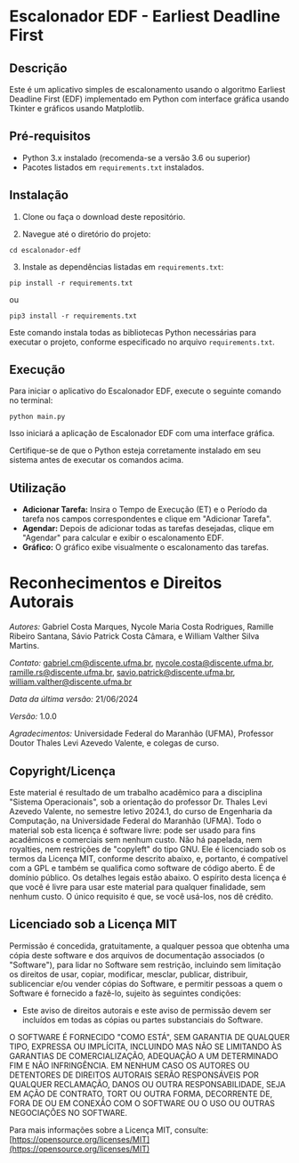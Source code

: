 # Escalonador EDF - Earliest Deadline First

## Descrição
Este é um aplicativo simples de escalonamento usando o algoritmo Earliest Deadline First (EDF) implementado em Python com interface gráfica usando Tkinter e gráficos usando Matplotlib.

## Pré-requisitos
- Python 3.x instalado (recomenda-se a versão 3.6 ou superior)
- Pacotes listados em `requirements.txt` instalados.


## Instalação
1. Clone ou faça o download deste repositório.

2. Navegue até o diretório do projeto:
```
cd escalonador-edf
```
3. Instale as dependências listadas em `requirements.txt`:
```
pip install -r requirements.txt
```
ou
```
pip3 install -r requirements.txt
```

Este comando instala todas as bibliotecas Python necessárias para executar o projeto, conforme especificado no arquivo `requirements.txt`.


## Execução
Para iniciar o aplicativo do Escalonador EDF, execute o seguinte comando no terminal:
```
python main.py
```

Isso iniciará a aplicação de Escalonador EDF com uma interface gráfica.

Certifique-se de que o Python esteja corretamente instalado em seu sistema antes de executar os comandos acima.


## Utilização
- **Adicionar Tarefa:** Insira o Tempo de Execução (ET) e o Período da tarefa nos campos correspondentes e clique em "Adicionar Tarefa".
- **Agendar:** Depois de adicionar todas as tarefas desejadas, clique em "Agendar" para calcular e exibir o escalonamento EDF.
- **Gráfico:** O gráfico exibe visualmente o escalonamento das tarefas.

# Reconhecimentos e Direitos Autorais

*Autores:* Gabriel Costa Marques, Nycole Maria Costa Rodrigues, Ramille Ribeiro Santana, Sávio Patrick Costa Câmara, e William Valther Silva Martins.

*Contato:* gabriel.cm@discente.ufma.br, nycole.costa@discente.ufma.br, ramille.rs@discente.ufma.br, savio.patrick@discente.ufma.br, william.valther@discente.ufma.br

*Data da última versão:* 21/06/2024

*Versão:* 1.0.0

*Agradecimentos:* Universidade Federal do Maranhão (UFMA), Professor Doutor Thales Levi Azevedo Valente, e colegas de curso.

## Copyright/Licença

Este material é resultado de um trabalho acadêmico para a disciplina "Sistema Operacionais", sob a orientação do professor Dr. Thales Levi Azevedo Valente, no semestre letivo 2024.1, do curso de Engenharia da Computação, na Universidade Federal do Maranhão (UFMA). Todo o material sob esta licença é software livre: pode ser usado para fins acadêmicos e comerciais sem nenhum custo. Não há papelada, nem royalties, nem restrições de "copyleft" do tipo GNU. Ele é licenciado sob os termos da Licença MIT, conforme descrito abaixo, e, portanto, é compatível com a GPL e também se qualifica como software de código aberto. É de domínio público. Os detalhes legais estão abaixo. O espírito desta licença é que você é livre para usar este material para qualquer finalidade, sem nenhum custo. O único requisito é que, se você usá-los, nos dê crédito.

## Licenciado sob a Licença MIT

Permissão é concedida, gratuitamente, a qualquer pessoa que obtenha uma cópia deste software e dos arquivos de documentação associados (o "Software"), para lidar no Software sem restrição, incluindo sem limitação os direitos de usar, copiar, modificar, mesclar, publicar, distribuir, sublicenciar e/ou vender cópias do Software, e permitir pessoas a quem o Software é fornecido a fazê-lo, sujeito às seguintes condições:

- Este aviso de direitos autorais e este aviso de permissão devem ser incluídos em todas as cópias ou partes substanciais do Software.

O SOFTWARE É FORNECIDO "COMO ESTÁ", SEM GARANTIA DE QUALQUER TIPO, EXPRESSA OU IMPLÍCITA, INCLUINDO MAS NÃO SE LIMITANDO ÀS GARANTIAS DE COMERCIALIZAÇÃO, ADEQUAÇÃO A UM DETERMINADO FIM E NÃO INFRINGÊNCIA. EM NENHUM CASO OS AUTORES OU DETENTORES DE DIREITOS AUTORAIS SERÃO RESPONSÁVEIS POR QUALQUER RECLAMAÇÃO, DANOS OU OUTRA RESPONSABILIDADE, SEJA EM AÇÃO DE CONTRATO, TORT OU OUTRA FORMA, DECORRENTE DE, FORA DE OU EM CONEXÃO COM O SOFTWARE OU O USO OU OUTRAS NEGOCIAÇÕES NO SOFTWARE.

Para mais informações sobre a Licença MIT, consulte: [https://opensource.org/licenses/MIT](https://opensource.org/licenses/MIT) 